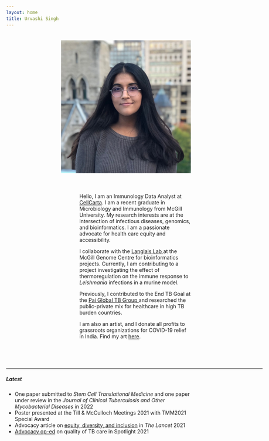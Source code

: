 ```yaml
---
layout: home
title: Urvashi Singh
---
```

<div class="container" style="padding-left: 150px">
    <div class="row">
        <div class="col-6 col-md-4" style="padding-top: 20px; padding-bottom: 20px">
            <img src="/images/Headshot_Urvashi_S.jpg" class="img-fluid rounded-circle">
        </div>
        <br>
        <div class="col-12 col-md-8">
            <p class="text-left w-75" style="padding-left: 50px">Hello, I am an Immunology Data Analyst at <a class="a-link" href="https://cellcarta.com/" target="_blank">CellCarta</a>. I am a recent graduate in Microbiology and Immunology from McGill University. My research interests are at the intersection of infectious diseases, genomics, and bioinformatics. I am a passionate advocate for health care equity and accessibility.</p>
            <p class="text-left w-75" style="padding-left: 50px">I collaborate with the <a class="a-link" href="https://www.langlaislab.com/" target="_blank"> Langlais Lab </a> at the McGill Genome Centre for bioinformatics projects. Currently, I am contributing to a project investigating the effect of thermoregulation on the immune response to <i>Leishmania</i> infections in a murine model.</p>
            <p class="text-left w-75" style="padding-left: 50px"> Previously, I contributed to the End TB Goal at the <a class="a-link" href="https://www.paitbgroup.org/" target="_blank"> Pai Global TB Group </a> and researched the public-private mix for healthcare in high TB burden countries.</p>
            <p class="text-left w-75" style="padding-left: 50px">I am also an artist, and I donate all profits to grassroots organizations for COVID-19 relief in India. Find my art <a class="a-link" href="https://www.whatapaagal.com/" target="_blank">here</a>.</p>
        </div>
    </div>
</div>


<br><br><br>
<hr width="700px;" style="height:1px" color="#f7c854">
<!--<div class="container pt-4" style="background-color: #f7c854">-->
<div class="container">
    <h5 class="page-heading">Latest</h5>
    <ul>
    <li class="text-left"> One paper submitted to <i> Stem Cell Translational Medicine </i> and one paper under review in the <i>Journal of Clinical Tuberculosis and Other Mycobacterial Diseases</i> in 2022 </li>  
    <li class="text-left"> Poster presented at the Till & McCulloch Meetings 2021 with TMM2021 Special Award </li>
    <li class="text-left">Advocacy article on <a class="a-link" href="https://www.thelancet.com/journals/lancet/article/PIIS0140-6736(20)32627-1/fulltext">equity, diversity, and inclusion</a> in <i>The Lancet</i> 2021</li>
    <li class="text-left"><a class="a-link" href="https://www.spotlightnsp.co.za/2021/10/21/opinion-quality-tuberculosis-care-starts-with-people/">Advocacy op-ed</a> on quality of TB care in Spotlight 2021</li>
    </ul>
    <br>
</div>

<br><br>